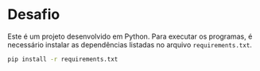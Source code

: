 # Desafio
Este é um projeto desenvolvido em Python. Para executar os programas, é necessário instalar as dependências listadas no arquivo `requirements.txt`.
```bash
pip install -r requirements.txt
```

